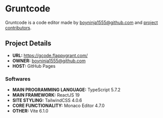 # Gruntcode
Gruntcode is a code editor made by [boyninja1555@github.com](https://www.github.com/boyninja1555) and [project contributors](https://github.com/boyninja1555/Gruntcode/contributors).

## Project Details
- **URL:** https://gcode.flappygrant.com/
- **OWNER:** [boyninja1555@github.com](https://www.github.com/boyninja1555)
- **HOST:** GitHub Pages

### Softwares
- **MAIN PROGRAMMING LANGUAGE:** TypeScript 5.7.2
- **MAIN FRAMEWORK:** ReactJS 19
- **SITE STYLING:** TailwindCSS 4.0.6
- **CORE FUNCTIONALITY:** Monaco Editor 4.7.0
- **OTHER:** Vite 6.1.0